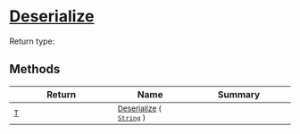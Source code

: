 # [Deserialize](./NetCoreSerializationHelper-100664081.md)


Return type:
## Methods

| Return | Name | Summary | 
| --- | --- | --- | 
| <sub>[T](./NetCoreSerializationHelper-100664081.md)</sub><img width=200/>| <sub>[Deserialize](./NetCoreSerializationHelper-100664081.md) ( [`String`](https://docs.microsoft.com/en-us/dotnet/api/System.String) )</sub>| <sub></sub><img width=200/>| <br>


